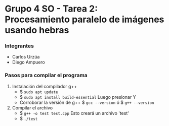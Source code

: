 # Grupo 4 SO - Tarea 2: Procesamiento paralelo de imágenes usando hebras

### Integrantes
- Carlos Urzúa
- Diego Ampuero

### Pasos para compilar el programa
1. Instalación del compilador g++
   - $ `sudo apt update`
   - $ `sudo apt install build-essential` Luego presionar Y
   - Corroborar la versión de g++ $ `gcc --version` ó $ `g++ --version`
2. Compilar el archivo
   - $ `g++ -o test test.cpp` Esto creará un archivo 'test'
   - $ `./test`
